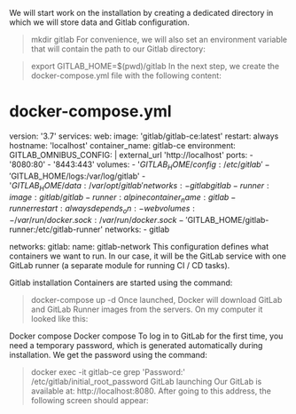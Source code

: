 

We will start work on the installation by creating a dedicated directory in which we will store data and Gitlab configuration.

> mkdir gitlab
For convenience, we will also set an environment variable that will contain the path to our Gitlab directory:

> export GITLAB_HOME=$(pwd)/gitlab
In the next step, we create the docker-compose.yml file with the following content:


# docker-compose.yml
version: '3.7'
services:
  web:
    image: 'gitlab/gitlab-ce:latest'
    restart: always
    hostname: 'localhost'
    container_name: gitlab-ce
    environment:
      GITLAB_OMNIBUS_CONFIG: |
        external_url 'http://localhost'
    ports:
      - '8080:80'
      - '8443:443'
    volumes:
      - '$GITLAB_HOME/config:/etc/gitlab'
      - '$GITLAB_HOME/logs:/var/log/gitlab'
      - '$GITLAB_HOME/data:/var/opt/gitlab'
    networks:
      - gitlab
  gitlab-runner:
    image: gitlab/gitlab-runner:alpine
    container_name: gitlab-runner    
    restart: always
    depends_on:
      - web
    volumes:
      - /var/run/docker.sock:/var/run/docker.sock
      - '$GITLAB_HOME/gitlab-runner:/etc/gitlab-runner'
    networks:
      - gitlab

networks:
  gitlab:
    name: gitlab-network
This configuration defines what containers we want to run. In our case, it will be the GitLab service with one GitLab runner (a separate module for running CI / CD tasks).


Gitlab installation
Containers are started using the command:

> docker-compose up -d
Once launched, Docker will download GitLab and GitLab Runner images from the servers. On my computer it looked like this:

Docker compose
Docker compose
To log in to GitLab for the first time, you need a temporary password, which is generated automatically during installation. We get the password using the command:

> docker exec -it gitlab-ce grep 'Password:' /etc/gitlab/initial_root_password
GitLab launching
Our GitLab is available at: http://localhost:8080. After going to this address, the following screen should appear:



